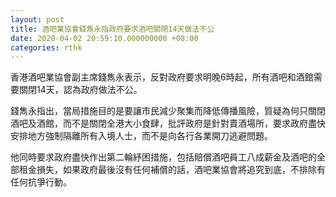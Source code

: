 ```yaml
---
layout: post
title: 酒吧業協會錢雋永指政府要求酒吧關閉14天做法不公
date: 2020-04-02 20:59:10.000000000 +08:00
categories: rthk
---
```


香港酒吧業協會副主席錢雋永表示，反對政府要求明晚6時起，所有酒吧和酒館需要關閉14天，認為政府做法不公。

錢雋永指出，當局措施目的是要讓市民減少聚集而降低傳播風險，質疑為何只關閉酒吧及酒館，而不是關閉全港大小食肆，批評政府是針對賣酒場所，要求政府盡快安排地方強制隔離所有入境人士，而不是向各行各業開刀逃避問題。

他同時要求政府盡快作出第二輪紓困措施，包括賠償酒吧員工八成薪金及酒吧的全部租金損失，如果政府最後沒有任何補償的話，酒吧業協會將追究到底，不排除有任何抗爭行動。
